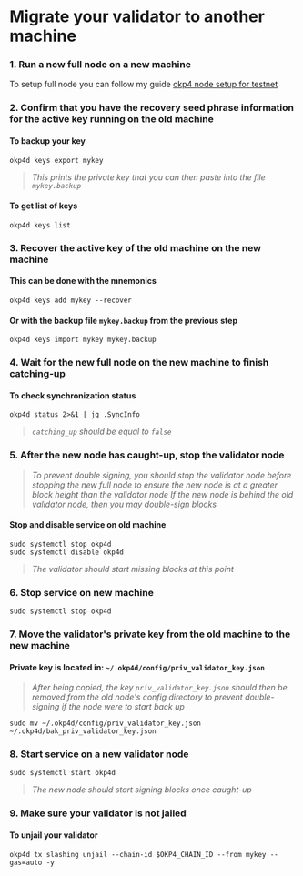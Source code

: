 # Migrate your validator to another machine

### 1. Run a new full node on a new machine
To setup full node you can follow my guide [okp4 node setup for testnet](https://github.com/kj89/testnet_manuals/blob/main/okp4/README.md)

### 2. Confirm that you have the recovery seed phrase information for the active key running on the old machine

#### To backup your key
```
okp4d keys export mykey
```
> _This prints the private key that you can then paste into the file `mykey.backup`_

#### To get list of keys
```
okp4d keys list
```

### 3. Recover the active key of the old machine on the new machine

#### This can be done with the mnemonics
```
okp4d keys add mykey --recover
```

#### Or with the backup file `mykey.backup` from the previous step
```
okp4d keys import mykey mykey.backup
```

### 4. Wait for the new full node on the new machine to finish catching-up

#### To check synchronization status
```
okp4d status 2>&1 | jq .SyncInfo
```
> _`catching_up` should be equal to `false`_

### 5. After the new node has caught-up, stop the validator node

> _To prevent double signing, you should stop the validator node before stopping the new full node to ensure the new node is at a greater block height than the validator node_
> _If the new node is behind the old validator node, then you may double-sign blocks_

#### Stop and disable service on old machine
```
sudo systemctl stop okp4d
sudo systemctl disable okp4d
```
> _The validator should start missing blocks at this point_

### 6. Stop service on new machine
```
sudo systemctl stop okp4d
```

### 7. Move the validator's private key from the old machine to the new machine
#### Private key is located in: `~/.okp4d/config/priv_validator_key.json`

> _After being copied, the key `priv_validator_key.json` should then be removed from the old node's config directory to prevent double-signing if the node were to start back up_
```
sudo mv ~/.okp4d/config/priv_validator_key.json ~/.okp4d/bak_priv_validator_key.json
```

### 8. Start service on a new validator node
```
sudo systemctl start okp4d
```
> _The new node should start signing blocks once caught-up_

### 9. Make sure your validator is not jailed
#### To unjail your validator
```
okp4d tx slashing unjail --chain-id $OKP4_CHAIN_ID --from mykey --gas=auto -y
```
